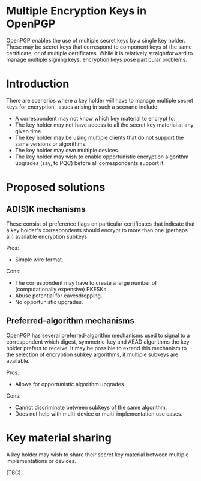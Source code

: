 # Multiple Encryption Keys in OpenPGP

OpenPGP enables the use of multiple secret keys by a single key holder.
These may be secret keys that correspond to component keys of the same certificate, or of multiple certificates.
While it is relatively straightforward to manage multiple signing keys, encryption keys pose particular problems.

# Introduction

There are scenarios where a key holder will have to manage multiple secret keys for encryption.
Issues arising in such a scenario include:

* A correspondent may not know which key material to encrypt to.
* The key holder may not have access to all the secret key material at any given time.
* The key holder may be using multiple clients that do not support the same versions or algorithms.
* The key holder may own multiple devices.
* The key holder may wish to enable opportunistic encryption algorithm upgrades (say, to PQC) before all correspondents support it.

# Proposed solutions

## AD(S)K mechanisms

These consist of preference flags on particular certificates that indicate that a key holder's correspondents should encrypt to more than one (perhaps all) available encryption subkeys.

Pros:

* Simple wire format.

Cons:

* The correspondent may have to create a large number of (computationally expensive) PKESKs.
* Abuse potential for eavesdropping.
* No opportunistic upgrades.

## Preferred-algorithm mechanisms

OpenPGP has several preferred-algorithm mechanisms used to signal to a correspondent which digest, symmetric-key and AEAD algorithms the key holder prefers to receive.
It may be possible to extend this mechanism to the selection of encryption subkey algorithms, if multiple subkeys are available.

Pros:

* Allows for opportunistic algorithm upgrades.

Cons:

* Cannot discriminate between subkeys of the same algorithm.
* Does not help with multi-device or multi-implementation use cases.

# Key material sharing

A key holder may wish to share their secret key material between multiple implementations or devices.

(TBC)
